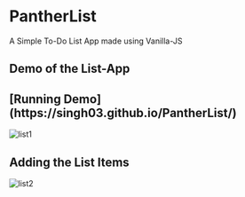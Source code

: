 # PantherList
A Simple To-Do List App made using Vanilla-JS

<h2>Demo of the List-App</h2>

<h2>[Running Demo](https://singh03.github.io/PantherList/)</h2>


![list1](https://user-images.githubusercontent.com/41288428/117563528-3b4e5500-b0c4-11eb-8617-15dee5e532b9.png)


<h2>Adding the List Items</h2>

![list2](https://user-images.githubusercontent.com/41288428/117563557-70f33e00-b0c4-11eb-8549-79fb32885f11.png)

